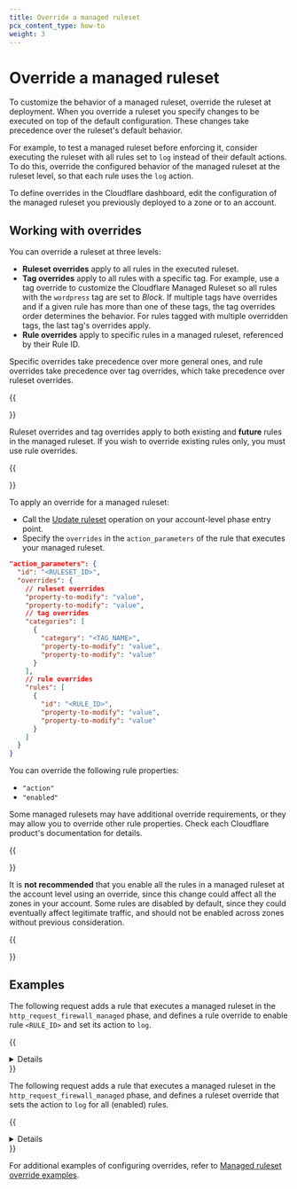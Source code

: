 ```yaml
---
title: Override a managed ruleset
pcx_content_type: how-to
weight: 3
---
```


# Override a managed ruleset

To customize the behavior of a managed ruleset, override the ruleset at deployment. When you override a ruleset you specify changes to be executed on top of the default configuration. These changes take precedence over the ruleset's default behavior.

For example, to test a managed ruleset before enforcing it, consider executing the ruleset with all rules set to `log` instead of their default actions. To do this, override the configured behavior of the managed ruleset at the ruleset level, so that each rule uses the `log` action.

To define overrides in the Cloudflare dashboard, edit the configuration of the managed ruleset you previously deployed to a zone or to an account.

## Working with overrides

You can override a ruleset at three levels:

* **Ruleset overrides** apply to all rules in the executed ruleset.
* **Tag overrides** apply to all rules with a specific tag. For example, use a tag override to customize the Cloudflare Managed Ruleset so all rules with the `wordpress` tag are set to *Block*. If multiple tags have overrides and if a given rule has more than one of these tags, the tag overrides order determines the behavior. For rules tagged with multiple overridden tags, the last tag's overrides apply.
* **Rule overrides** apply to specific rules in a managed ruleset, referenced by their Rule ID.

Specific overrides take precedence over more general ones, and rule overrides take precedence over tag overrides, which take precedence over ruleset overrides.

{{<Aside type="warning" header="Important">}}

Ruleset overrides and tag overrides apply to both existing and **future** rules in the managed ruleset. If you wish to override existing rules only, you must use rule overrides.

{{</Aside>}}

To apply an override for a managed ruleset:

* Call the [Update ruleset](/ruleset-engine/rulesets-api/update/) operation on your account-level phase entry point.
* Specify the `overrides` in the `action_parameters` of the rule that executes your managed ruleset.

```json
"action_parameters": {
  "id": "<RULESET_ID>",
  "overrides": {
    // ruleset overrides
    "property-to-modify": "value",
    "property-to-modify": "value",
    // tag overrides
    "categories": [
      {
        "category": "<TAG_NAME>",
        "property-to-modify": "value",
        "property-to-modify": "value"
      }
    ],
    // rule overrides
    "rules": [
      {
        "id": "<RULE_ID>",
        "property-to-modify": "value",
        "property-to-modify": "value"
      }
    ]
  }
}
```

You can override the following rule properties:

* `"action"`
* `"enabled"`

Some managed rulesets may have additional override requirements, or they may allow you to override other rule properties. Check each Cloudflare product's documentation for details.

{{<Aside type="warning" header="Important">}}

It is **not recommended** that you enable all the rules in a managed ruleset at the account level using an override, since this change could affect all the zones in your account. Some rules are disabled by default, since they could eventually affect legitimate traffic, and should not be enabled across zones without previous consideration.

{{</Aside>}}

## Examples

The following request adds a rule that executes a managed ruleset in the `http_request_firewall_managed` phase, and defines a rule override to enable rule `<RULE_ID>` and set its action to `log`.

{{<details header="Example: Execute a managed ruleset with overrides in a phase at the zone level">}}

```bash
curl --request PUT \
https://api.cloudflare.com/client/v4/zones/{zone_id}/rulesets/phases/http_request_firewall_managed/entrypoint \
--header "Authorization: Bearer <API_TOKEN>" \
--header "Content-Type: application/json" \
--data '{
  "description": "Deploy managed ruleset, enabling a specific rule with log action",
  "rules": [
    {
      "action": "execute",
      "expression": "true",
      "action_parameters": {
        "id": "<MANAGED_RULESET_ID>",
        "overrides": {
          "rules": [
            {
              "id": "<RULE_ID>",
              "enabled": true,
              "action": "log"
            }
          ]
        }
      }
    }
  ]
}'
```

{{</details>}}

The following request adds a rule that executes a managed ruleset in the `http_request_firewall_managed` phase, and defines a ruleset override that sets the action to `log` for all (enabled) rules.

{{<details header="Example: Execute a managed ruleset with overrides in a phase at the account level">}}

```bash
curl --request PUT \
https://api.cloudflare.com/client/v4/accounts/{account_id}/rulesets/phases/http_request_firewall_managed/entrypoint \
--header "Authorization: Bearer <API_TOKEN>" \
--header "Content-Type: application/json" \
--data '{
  "description": "Deploy managed ruleset for example.com, overriding the rules action to log",
  "rules": [
    {
      "action": "execute",
      "expression": "(cf.zone.name eq \"example.com\") and cf.zone.plan eq \"ENT\"",
      "action_parameters": {
        "id": "<MANAGED_RULESET_ID>",
        "overrides": {
          "action": "log"
        }
      }
    }
  ]
}'
```

{{</details>}}

For additional examples of configuring overrides, refer to [Managed ruleset override examples](/ruleset-engine/managed-rulesets/override-examples/).
